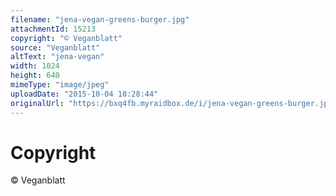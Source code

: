 ```yaml
---
filename: "jena-vegan-greens-burger.jpg"
attachmentId: 15213
copyright: "© Veganblatt"
source: "Veganblatt"
altText: "jena-vegan"
width: 1024
height: 640
mimeType: "image/jpeg"
uploadDate: "2015-10-04 10:28:44"
originalUrl: "https://bxq4fb.myraidbox.de/i/jena-vegan-greens-burger.jpg"
---
```


# Copyright

© Veganblatt
